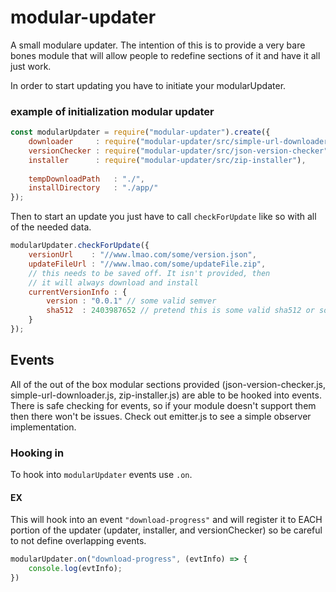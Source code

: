 # modular-updater

A small modulare updater. The intention of this is to provide a very bare bones module that will allow people to redefine sections of it and have it all just work.

In order to start updating you have to initiate your modularUpdater.

### example of initialization modular updater
```js
const modularUpdater = require("modular-updater").create({
    downloader     : require("modular-updater/src/simple-url-downloader"),
    versionChecker : require("modular-updater/src/json-version-checker"),
    installer      : require("modular-updater/src/zip-installer"),
    
    tempDownloadPath   : "./",
    installDirectory   : "./app/"
});
```

Then to start an update you just have to call `checkForUpdate` like so with all of the needed data.
```js
modularUpdater.checkForUpdate({
    versionUrl    : "//www.lmao.com/some/version.json",
    updateFileUrl : "//www.lmao.com/some/updateFile.zip",
    // this needs to be saved off. It isn't provided, then 
    // it will always download and install
    currentVersionInfo : {
        version : "0.0.1" // some valid semver
        sha512  : 2403987652 // pretend this is some valid sha512 or some needed data for your versionChecker
    }
});
```

## Events

All of the out of the box modular sections provided (json-version-checker.js, simple-url-downloader.js, zip-installer.js) are able to be hooked into events.
There is safe checking for events, so if your module doesn't support them then there won't be issues. Check out emitter.js to see a simple observer implementation.

### Hooking in

To hook into `modularUpdater` events use `.on`.

#### EX 

This will hook into an event `"download-progress"` and will register it to EACH portion of the updater (updater, installer, and versionChecker) so be careful to not define overlapping events.
```js
modularUpdater.on("download-progress", (evtInfo) => {
    console.log(evtInfo);
})
```
